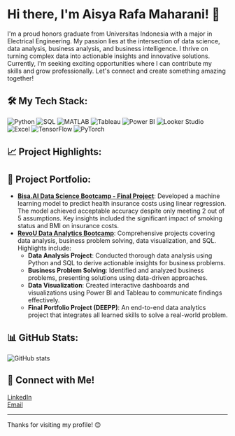 # Hi there, I'm Aisya Rafa Maharani! 👋

I'm a proud honors graduate from Universitas Indonesia with a major in Electrical Engineering. My passion lies at the intersection of data science, data analysis, business analysis, and business intelligence. I thrive on turning complex data into actionable insights and innovative solutions. Currently, I'm seeking exciting opportunities where I can contribute my skills and grow professionally. Let's connect and create something amazing together!

## 🛠 My Tech Stack:
![Python](https://img.shields.io/badge/-Python-000?&logo=Python)
![SQL](https://img.shields.io/badge/-SQL-000?&logo=MySQL)
![MATLAB](https://img.shields.io/badge/-MATLAB-000?&logo=MathWorks)
![Tableau](https://img.shields.io/badge/-Tableau-000?&logo=Tableau)
![Power BI](https://img.shields.io/badge/-PowerBI-000?&logo=Power-BI)
![Looker Studio](https://img.shields.io/badge/-Looker_Studio-000?&logo=Google)
![Excel](https://img.shields.io/badge/-Excel-000?&logo=Microsoft-Excel)
![TensorFlow](https://img.shields.io/badge/-TensorFlow-000?&logo=TensorFlow)
![PyTorch](https://img.shields.io/badge/-PyTorch-000?&logo=PyTorch)

## 📈 Project Highlights:

## 📂 Project Portfolio:
- **[Bisa.AI Data Science Bootcamp - Final Project](#)**: Developed a machine learning model to predict health insurance costs using linear regression. The model achieved acceptable accuracy despite only meeting 2 out of 5 assumptions. Key insights included the significant impact of smoking status and BMI on insurance costs.
- **[RevoU Data Analytics Bootcamp](#)**: Comprehensive projects covering data analysis, business problem solving, data visualization, and SQL. Highlights include:
  - **Data Analysis Project**: Conducted thorough data analysis using Python and SQL to derive actionable insights for business problems.
  - **Business Problem Solving**: Identified and analyzed business problems, presenting solutions using data-driven approaches.
  - **Data Visualization**: Created interactive dashboards and visualizations using Power BI and Tableau to communicate findings effectively.
  - **Final Portfolio Project (DEEPP)**: An end-to-end data analytics project that integrates all learned skills to solve a real-world problem.

## 📊 GitHub Stats:
![GitHub stats](https://github-readme-stats.vercel.app/api?username=yourusername&show_icons=true&theme=radical)

## 🤝 Connect with Me!
[LinkedIn](https://www.linkedin.com/in/aisya-rafa-maharani-6a7123253/)  
[Email](mailto:aisya.rafa@gmail.com)

---

Thanks for visiting my profile! 😊
